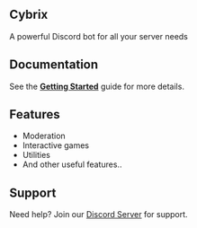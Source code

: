 ## Cybrix

A powerful Discord bot for all your server needs

## Documentation

See the **[Getting Started](/getting-started)** guide for more details.

## Features

- Moderation
- Interactive games
- Utilities
- And other useful features..

## Support

Need help? Join our [Discord Server](http://cybrix.itspotatotime.xyz/support) for support.
